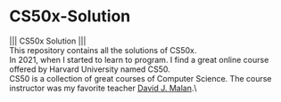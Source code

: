 # CS50x-Solution
||| CS50x Solution |||\
This repository contains all the solutions of CS50x. \
In 2021, when I started to learn to program. I find a great online course offered by Harvard University named CS50.\
CS50 is a collection of great courses of Computer Science. The course instructor was my favorite teacher [David J. Malan](https://www.facebook.com/dmalan).\
